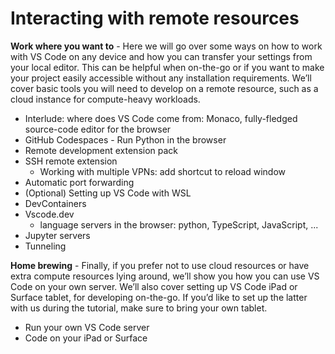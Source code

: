 # Interacting with remote resources

**Work where you want to** - Here we will go over some ways on how to work with VS Code on any device and how you can transfer your settings from your local editor. This can be helpful when on-the-go or if you want to make your project easily accessible without any installation requirements. We’ll cover basic tools you will need to develop on a remote resource, such as a cloud instance for compute-heavy workloads.

- Interlude: where does VS Code come from: Monaco, fully-fledged source-code editor for the browser
- GitHub Codespaces - Run Python in the browser
- Remote development extension pack
- SSH remote extension
  - Working with multiple VPNs: add shortcut to reload window
- Automatic port forwarding
- (Optional) Setting up VS Code with WSL
- DevContainers
- Vscode.dev
  - language servers in the browser: python, TypeScript, JavaScript, ...
- Jupyter servers
- Tunneling


**Home brewing** - Finally, if you prefer not to use cloud resources or have extra compute resources lying around, we’ll show you how you can use VS Code on your own server. We’ll also cover setting up VS Code iPad or Surface tablet, for developing on-the-go. If you’d like to set up the latter with us during the tutorial, make sure to bring your own tablet.

- Run your own VS Code server
- Code on your iPad or Surface